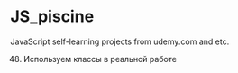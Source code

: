 # JS_piscine
JavaScript self-learning projects from udemy.com and etc.



48. Используем классы в реальной работе
